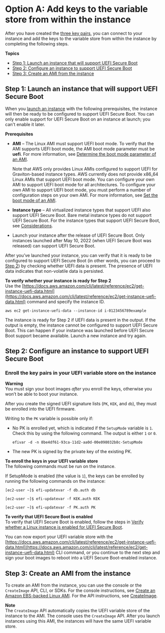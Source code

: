 # Option A: Add keys to the variable store from within the instance<a name="uefi-secure-boot-optionA"></a>

After you have created the [three key pairs](uefi-secure-boot-create-three-key-pairs.md), you can connect to your instance and add the keys to the variable store from within the instance by completing the following steps\.

**Topics**
+ [Step 1: Launch an instance that will support UEFI Secure Boot](#step1-launch-uefi-sb)
+ [Step 2: Configure an instance to support UEFI Secure Boot](#step2-launch-uefi-sb)
+ [Step 3: Create an AMI from the instance](#step3-launch-uefi-sb)

## Step 1: Launch an instance that will support UEFI Secure Boot<a name="step1-launch-uefi-sb"></a>

When you [launch an instance](LaunchingAndUsingInstances.md) with the following prerequisites, the instance will then be ready to be configured to support UEFI Secure Boot\. You can only enable support for UEFI Secure Boot on an instance at launch; you can't enable it later\.

**Prerequisites**
+ **AMI** – The Linux AMI must support UEFI boot mode\. To verify that the AMI supports UEFI boot mode, the AMI boot mode parameter must be **uefi**\. For more information, see [Determine the boot mode parameter of an AMI](ami-boot-mode.md)\.

  Note that AWS only provides Linux AMIs configured to support UEFI for Graviton\-based instance types\. AWS currently does not provide x86\_64 Linux AMIs that support UEFI boot mode\. You can configure your own AMI to support UEFI boot mode for all architectures\. To configure your own AMI to support UEFI boot mode, you must perform a number of configuration steps on your own AMI\. For more information, see [Set the boot mode of an AMI](set-ami-boot-mode.md)\.
+ **Instance type** – All virtualized instance types that support UEFI also support UEFI Secure Boot\. Bare metal instance types do not support UEFI Secure Boot\. For the instance types that support UEFI Secure Boot, see [Considerations](launch-instance-boot-mode.md#boot-considerations)\.
+ Launch your instance after the release of UEFI Secure Boot\. Only instances launched after May 10, 2022 \(when UEFI Secure Boot was released\) can support UEFI Secure Boot\.

After you’ve launched your instance, you can verify that it is ready to be configured to support UEFI Secure Boot \(in other words, you can proceed to [Step 2](#step2-launch-uefi-sb)\) by checking whether UEFI data is present\. The presence of UEFI data indicates that non\-volatile data is persisted\.

**To verify whether your instance is ready for Step 2**  
Use the [https://docs.aws.amazon.com/cli/latest/reference/ec2/get-instance-uefi-data.html](https://docs.aws.amazon.com/cli/latest/reference/ec2/get-instance-uefi-data.html) command and specify the instance ID\.

```
aws ec2 get-instance-uefi-data --instance-id i-0123456789example
```

The instance is ready for Step 2 if UEFI data is present in the output\. If the output is empty, the instance cannot be configured to support UEFI Secure Boot\. This can happen if your instance was launched before UEFI Secure Boot support became available\. Launch a new instance and try again\.

## Step 2: Configure an instance to support UEFI Secure Boot<a name="step2-launch-uefi-sb"></a>

### Enroll the key pairs in your UEFI variable store on the instance<a name="step2a-launch-uefi-sb"></a>

**Warning**  
You must sign your boot images *after* you enroll the keys, otherwise you won’t be able to boot your instance\.

After you create the signed UEFI signature lists \(`PK`, `KEK`, and `db`\), they must be enrolled into the UEFI firmware\.

Writing to the `PK` variable is possible only if:
+ No PK is enrolled yet, which is indicated if the `SetupMode` variable is `1`\. Check this by using the following command\. The output is either `1` or `0`\.

  ```
  efivar -d -n 8be4df61-93ca-11d2-aa0d-00e098032b8c-SetupMode 
  ```
+ The new PK is signed by the private key of the existing PK\.

**To enroll the keys in your UEFI variable store**  
The following commands must be run on the instance\.

If SetupMode is enabled \(the value is `1`\), the keys can be enrolled by running the following commands on the instance:

```
[ec2-user ~]$ efi-updatevar -f db.auth db
```

```
[ec2-user ~]$ efi-updatevar -f KEK.auth KEK
```

```
[ec2-user ~]$ efi-updatevar -f PK.auth PK
```

**To verify that UEFI Secure Boot is enabled**  
To verify that UEFI Secure Boot is enabled, follow the steps in [Verify whether a Linux instance is enabled for UEFI Secure Boot](verify-uefi-secure-boot.md)\.

You can now export your UEFI variable store with the [https://docs.aws.amazon.com/cli/latest/reference/ec2/get-instance-uefi-data.html](https://docs.aws.amazon.com/cli/latest/reference/ec2/get-instance-uefi-data.html) CLI command, or you continue to the next step and sign your boot images to reboot into a UEFI Secure Boot\-enabled instance\.

## Step 3: Create an AMI from the instance<a name="step3-launch-uefi-sb"></a>

To create an AMI from the instance, you can use the console or the `CreateImage` API, CLI, or SDKs\. For the console instructions, see [Create an Amazon EBS\-backed Linux AMI](creating-an-ami-ebs.md)\. For the API instructions, see [CreateImage](https://docs.aws.amazon.com/AWSEC2/latest/APIReference/API_CreateImage.html)\.

**Note**  
The `CreateImage` API automatically copies the UEFI variable store of the instance to the AMI\. The console uses the `CreateImage` API\. After you launch instances using this AMI, the instances will have the same UEFI variable store\.